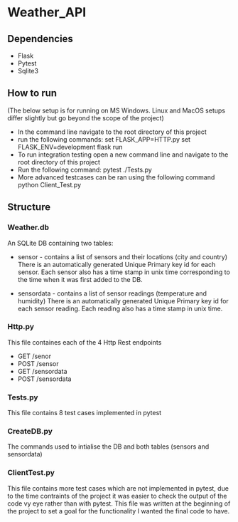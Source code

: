 # Weather_API
## Dependencies
* Flask
* Pytest
* Sqlite3

## How to run
(The below setup is for running on MS Windows. Linux and MacOS setups differ slightly but go beyond the scope of the project)
* In the command line navigate to the root directory of this project
* run the following commands:
    set FLASK_APP=HTTP.py
    set FLASK_ENV=development
    flask run
 * To run integration testing open a new command line and navigate to the root directory of this project
 * Run the following command:
    pytest ./Tests.py
 * More advanced testcases can be ran using the following command
    python Client_Test.py

## Structure
### Weather.db
An SQLite DB containing two tables:
* sensor - contains a list of sensors and their locations (city and country) There is an automatically generated Unique Primary key id for each sensor. Each sensor also has a time stamp in unix time corresponding to the time when it was first added to the DB.

* sensordata - contains a list of sensor readings (temperature and humidity) There is an automatically generated Unique Primary key id for each sensor reading. Each reading also has a time stamp in unix time.

### Http.py
This file containes each of the 4 Http Rest endpoints 
* GET /senor
* POST /sensor
* GET /sensordata
* POST /sensordata

### Tests.py
This file contains 8 test cases implemented in pytest

### CreateDB.py
The commands used to intialise the DB and both tables (sensors and sensordata)

### ClientTest.py
This file contains more test cases which are not implemented in pytest, due to the time contraints of the project it was easier to check the output of the code vy eye rather than with pytest. This file was written at the beginning of the project to set a goal for the functionality I wanted the final code to have.
